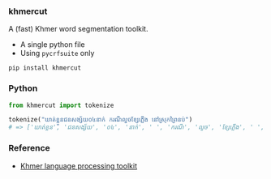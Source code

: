 ### khmercut

A (fast) Khmer word segmentation toolkit. 

- A single python file
- Using `pycrfsuite` only

```shell
pip install khmercut
```

### Python

```python
from khmercut import tokenize

tokenize("ឃាត់ខ្លួនជនសង្ស័យ០៤នាក់ ករណីលួចខ្សែភ្លើង នៅស្រុកព្រៃនប់")
# => ['ឃាត់ខ្លួន', 'ជនសង្ស័យ', '០៤', 'នាក់', ' ', 'ករណី', 'លួច', 'ខ្សែភ្លើង', ' ', 'នៅ', 'ស្រុក', 'ព្រៃនប់']
```

### Reference

- [Khmer language processing toolkit](https://github.com/VietHoang1512/khmer-nltk)